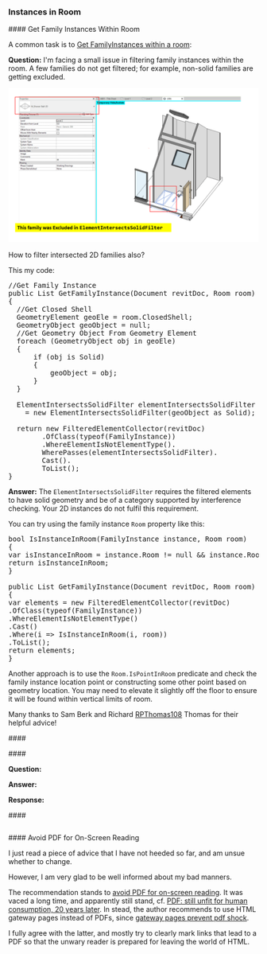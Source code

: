 <head>
<meta http-equiv="Content-Type" content="text/html; charset=utf-8">
<link rel="stylesheet" type="text/css" href="bc.css">
<script src="https://cdn.rawgit.com/google/code-prettify/master/loader/run_prettify.js" type="text/javascript"></script>
</head>

<!---

- Get FamilyInstances within The Room
  https://forums.autodesk.com/t5/revit-api-forum/get-familyinstances-within-the-room/td-p/11364696

twitter:

 the #RevitAPI @AutodeskForge @AutodeskRevit #bim #DynamoBim #ForgeDevCon https://autode.sk/bulkinstances

&ndash;
...

linkedin:

#bim #DynamoBim #ForgeDevCon #Revit #API #IFC #SDK #AI #VisualStudio #Autodesk #AEC #adsk

the [Revit API discussion forum](http://forums.autodesk.com/t5/revit-api-forum/bd-p/160) thread

<center>
<img src="img/" alt="" title="" width="600" height=""/>
<p style="font-size: 80%; font-style:italic"></p>
</center>

<pre class="code">
</pre>

-->

### Instances in Room


####<a name="2"></a> Get Family Instances Within Room

A common task is
to [Get FamilyInstances within a room](https://forums.autodesk.com/t5/revit-api-forum/get-familyinstances-within-the-room/td-p/11364696):

**Question:** I'm facing a small issue in filtering family instances within the room.
A few families do not get filtered; for example, non-solid families are getting excluded.

<center>
<img src="img/instances_in_room.png" alt="Family instances in room" title="Family instances in room" width="600"/> <!-- 1258 x 776 -->
</center>

How to filter intersected 2D families also?

This my code:

<pre class="code">
//Get Family Instance
public List<FamilyInstance> GetFamilyInstance(Document revitDoc, Room room)
{
  //Get Closed Shell
  GeometryElement geoEle = room.ClosedShell;
  GeometryObject geoObject = null;
  //Get Geometry Object From Geometry Element
  foreach (GeometryObject obj in geoEle)
  {
      if (obj is Solid)
      {
          geoObject = obj;
      }
  }
  
  ElementIntersectsSolidFilter elementIntersectsSolidFilter
    = new ElementIntersectsSolidFilter(geoObject as Solid);
  
  return new FilteredElementCollector(revitDoc)
        .OfClass(typeof(FamilyInstance))
        .WhereElementIsNotElementType().
        WherePasses(elementIntersectsSolidFilter).
        Cast<FamilyInstance>().
        ToList();
}
</pre>

**Answer:** The `ElementIntersectsSolidFilter` requires the filtered elements to have solid geometry and be of a category supported by interference checking.
Your 2D instances do not fulfil this requirement.

You can try using the family instance `Room` property like this:

<pre class="code">
bool IsInstanceInRoom(FamilyInstance instance, Room room)
{
var isInstanceInRoom = instance.Room != null && instance.Room.Id == room.Id;
return isInstanceInRoom;
}

public List<FamilyInstance> GetFamilyInstance(Document revitDoc, Room room)
{
var elements = new FilteredElementCollector(revitDoc)
.OfClass(typeof(FamilyInstance))
.WhereElementIsNotElementType()
.Cast<FamilyInstance>()
.Where(i => IsInstanceInRoom(i, room))
.ToList();
return elements;    
}
</pre>

Another approach is to use the `Room.IsPointInRoom` predicate and check the family instance location point or constructing some other point based on geometry location.
You may need to elevate it slightly off the floor to ensure it will be found within vertical limits of room.

Many thanks to Sam Berk and
Richard [RPThomas108](https://forums.autodesk.com/t5/user/viewprofilepage/user-id/1035859) Thomas for their helpful advice!

####<a name="3"></a> 

####<a name="4"></a> 

**Question:** 

**Answer:** 

**Response:** 

####<a name="5"></a> 

<pre class="prettyprint">
</pre>


####<a name="6"></a> Avoid PDF for On-Screen Reading

I just read a piece of advice that I have not heeded so far, and am unsue whether to change.

However, I am very glad to be well informed about my bad manners.

The recommendation stands
to [avoid PDF for on-screen reading](https://www.nngroup.com/articles/avoid-pdf-onscreen-reading-original).
It was vaced a long time, and apparently still stand,
cf. [PDF: still unfit for human consumption, 20 years later](https://www.nngroup.com/articles/pdf-unfit-for-human-consumption).
In stead, the author recommends
to use HTML gateway pages instead of PDFs,
since [gateway pages prevent pdf shock](https://www.nngroup.com/articles/gateway-pages-prevent-pdf-shock).

I fully agree with the latter, and mostly try to clearly mark links that lead to a PDF so that the unwary reader is prepared for leaving the world of HTML.


